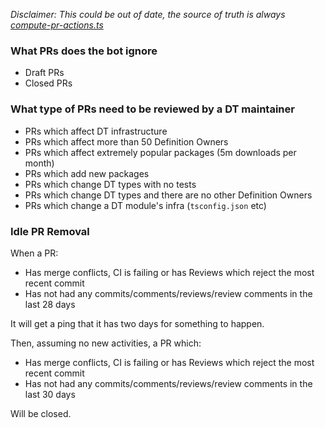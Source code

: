 _Disclaimer: This could be out of date, the source of truth is always [compute-pr-actions.ts](https://github.com/DefinitelyTyped/dt-mergebot/blob/master/src/compute-pr-actions.ts)_

### What PRs does the bot ignore

- Draft PRs
- Closed PRs

### What type of PRs need to be reviewed by a DT maintainer

- PRs which affect DT infrastructure
- PRs which affect more than 50 Definition Owners
- PRs which affect extremely popular packages (5m downloads per month)
- PRs which add new packages
- PRs which change DT types with no tests
- PRs which change DT types and there are no other Definition Owners
- PRs which change a DT module's infra (`tsconfig.json` etc)

### Idle PR Removal

When a PR:

 - Has merge conflicts, CI is failing or has Reviews which reject the most recent commit
 - Has not had any commits/comments/reviews/review comments in the last 28 days
 
It will get a ping that it has two days for something to happen.

Then, assuming no new activities, a PR which:

- Has merge conflicts, CI is failing or has Reviews which reject the most recent commit
- Has not had any commits/comments/reviews/review comments in the last 30 days

Will be closed.
